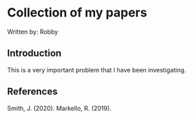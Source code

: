# Collection of my papers

Written by: Robby

## Introduction

This is a very important problem that I have been investigating.

## References

Smith, J. (2020). 
Markello, R. (2019).

